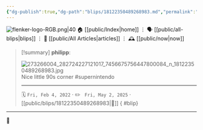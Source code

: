 ```yaml
---
{"dg-publish":true,"dg-path":"blips/18122350489268983.md","permalink":"/blips/18122350489268983/","title":"philipp on instagram @ 2022-02-04"}
---
```



<div class="transclusion internal-embed is-loaded"><div class="markdown-embed">




![flenker-logo-RGB.png|40](/img/user/attachments/flenker-logo-RGB.png)
🏠 [[public/Index\|home]]  ⋮ 🗣️ [[public/all-blips\|blips]] ⋮  📝 [[public/All Articles\|articles]]  ⋮ 🕰️ [[public/now\|now]]


</div></div>


> [!summary] **philipp**:
>
> ![273266004_282724227121017_7456675756447800084_n_18122350489268983.jpg](/img/user/attachments/273266004_282724227121017_7456675756447800084_n_18122350489268983.jpg)
> Nice little 90s corner #supernintendo
> - - -
>
> 🗓️ <code>Fri, Feb 4, 2022</code>  · ✏️ <code> Fri, May 2, 2025</code>  · [[public/blips/18122350489268983\|🔗]]
{ #blip}


- - -

 👾
